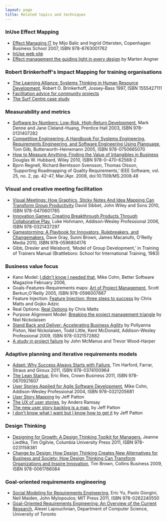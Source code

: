 ```yaml
---
layout: page
title: Related topics and techniques
---
```


   
### InUse Effect Mapping
          
* [Effect Managing IT](http://www.amazon.com/gp/product/8763001764/ref=as_li_ss_tl?ie=UTF8&camp=1789&creative=390957&creativeASIN=8763001764&linkCode=as2&tag=swingwiki-20) by Mijo Balic and Ingrid Ottersten, Copenhagen Business School 2007, ISBN 978-8763001762
* [InUse web site](http://inuse.se/)
* [Effect management the guiding light in every design](http://angner.se/blog/effect-management-is-my-guiding-light/) by Marten Angner

      
### Robert Brinkerhoff's Impact Mapping for training organisations
        
* [The Learning Alliance: Systems Thinking in Human Resource Development](http://www.amazon.com/gp/product/1555427111/ref=as_li_ss_tl?ie=UTF8&camp=1789&creative=390957&creativeASIN=1555427111&linkCode=as2&tag=swingwiki-20), Robert O. Brinkerhoff, Jossey-Bass 1997, ISBN 1555427111
* [Facilitation advice for community projects](http://www.valuingcommunitycomposting.org.uk/page.cfm?pageid=impactmapping)
* [The Surf Centre case study](http://www.proveandimprove.org/getst/TheSurfCentre.php)
        
      
### Measurability and metrics
        
* [Software by Numbers: Low-Risk, High-Return Development](http://www.amazon.com/gp/product/0131407287/ref=as_li_ss_tl?ie=UTF8&camp=1789&creative=390957&creativeASIN=0131407287&linkCode=as2&tag=swingwiki-20), Mark Denne and Jane Cleland-Huang, Prentice Hall 2003, ISBN 978-0131407282
* [Competitive Engineering: A Handbook For Systems Engineering, Requirements Engineering, and Software Engineering Using Planguage](http://www.amazon.com/gp/product/0750665076/ref=as_li_ss_tl?ie=UTF8&camp=1789&creative=390957&creativeASIN=0750665076&linkCode=as2&tag=swingwiki-20), Tom Gilb, Butterworth-Heinemann 2005, ISBN 978-0750665070
* [How to Measure Anything: Finding the Value of Intangibles in Business](http://www.amazon.com/gp/product/B003GWX8YO/ref=as_li_ss_tl?ie=UTF8&camp=1789&creative=390957&creativeASIN=B003GWX8YO&linkCode=as2&tag=swingwiki-20) Douglas W. Hubbard,  Wiley 2010, ISBN 978-0-470-62568-2 
* Bjorn Regnell, Richard Berntsson Svensson, Thomas Olsson, ‘Supporting Roadmapping of Quality Requirements,’ IEEE Software, vol. 25, no. 2, pp. 42-47, Mar./Apr. 2008, doi:10.1109/MS.2008.48
        
      

### Visual and creative meeting facilitation
          
* [Visual Meetings: How Graphics, Sticky Notes And Idea Mapping Can Transform Group Productivity](http://www.amazon.com/gp/product/0470601787/ref=as_li_ss_tl?ie=UTF8&camp=1789&creative=390957&creativeASIN=0470601787&linkCode=as2&tag=swingwiki-20) David Sibbet, John Wiley and Sons 2010, ISBN 978-0470601785
* [Innovation Games: Creating Breakthrough Products Through Collaborative Play](http://www.amazon.com/gp/product/0321437292/ref=as_li_ss_tl?ie=UTF8&camp=1789&creative=390957&creativeASIN=0321437292&linkCode=as2&tag=swingwiki-20), Luke Hohmann, Addison-Wesley Professional 2006, ISBN 978-0321437297 
* <a target="_blanj" href="http://www.amazon.com/gp/product/0596804172/ref=as_li_ss_tl?ie=UTF8&camp=1789&creative=390957&creativeASIN=0596804172&linkCode=as2&tag=swingwiki-20">Gamestorming: A Playbook for Innovators, Rulebreakers, and Changemakers</a>, Dave Gray, Sunni Brown, James Macanufo, O'Reilly Media 2010, ISBN 978-0596804176
* Gibb, Drexler and Weisbord, ‘Model of Group Development,’ in Training of Trainers Manual (Brattleboro: School for International Training, 1983)
          
      
### Business value focus
          
* Kano Model: [I didn't know I needed that](http://www.mountaingoatsoftware.com/system/article/file/18/I_Didn_t_Know_I_need_that_Feb06.pdf), Mike Cohn, Better Software Magazine February 2006,</a>
* Goals-Features-Requirements maps: [Art of Project Management](http://www.amazon.com/gp/product/0596007868/ref=as_li_ss_tl?ie=UTF8&camp=1789&creative=390957&creativeASIN=0596007868&linkCode=as2&tag=swingwiki-20), Scott Berkun,O'Reilly 2005, ISBN 978-0596007867
* Feature Injection: [Feature Injection: three steps to success](http://www.infoq.com/articles/feature-injection-success) by Chris Matts and Gojko Adzic
* Real Options: [Real Options](http://www.lulu.com/product/file-download/real-options-at-agile-2009/5949486) by Chris Matts
* Purpose Alignment Model: [Breaking the project management triangle](http://www.informit.com/articles/article.aspx?p=1384195&seqNum=2) by Niel Nickolaisen
* [Stand Back and Deliver: Accelerating Business Agility](http://www.amazon.com/gp/product/0321572882/ref=as_li_ss_tl?ie=UTF8&camp=1789&creative=390957&creativeASIN=0321572882&linkCode=as2&tag=swingwiki-20) by Pollyanna Pixton, Niel Nickolaisen, Todd Little, Kent McDonald, Addison-Wesley Professional 2009, ISBN 978-0321572882
* [A study in project failure](http://www.bcs.org/content/ConWebDoc/19584) by John McManus and Trevor Wood-Harper
          
      
### Adaptive planning and iterative requirements models
          
* [Adapt: Why Success Always Starts with Failure](http://www.amazon.com/gp/product/0374100969/ref=as_li_ss_tl?ie=UTF8&camp=1789&creative=390957&creativeASIN=0374100969&linkCode=as2&tag=swingwiki-20), Tim Harford, Farrar, Straus and Giroux 2011, ISBN 978-0374100964
* [The Lean Startup](http://www.amazon.com/gp/product/0670921602/ref=as_li_ss_tl?ie=UTF8&camp=1789&creative=390957&creativeASIN=0670921602&linkCode=as2&tag=swingwiki-20), Eric Ries, Crown Business 2011, ISBN 978-0670921607 
* [User Stories Applied for Agile Software Development](http://www.amazon.com/gp/product/0321205685/ref=as_li_ss_tl?ie=UTF8&camp=1789&creative=390957&creativeASIN=0321205685&linkCode=as2&tag=swingwiki-20), Mike Cohn,  Addison-Wesley Professional 2004, ISBN 978-0321205681
* [User Story Mapping](http://www.agileproductdesign.com/presentations/user_story_mapping/index.html) by Jeff Patton
* [The UX of user stories](http://www.andersramsay.com/2011/07/16/the-ux-of-user-stories-part-1), by Anders Ramsay
* [The new user story backlog is a map](http://www.agileproductdesign.com/blog/the_new_backlog.html), by Jeff Patton
* [I don't know what I want but I know how to get it](http://www.agileproductdesign.com/blog/dont_know_what_i_want.html) by Jeff Patton
          
      
### Design Thinking
         
* [Designing for Growth: A Design Thinking Toolkit for Managers](http://www.amazon.com/gp/product/0231158386/ref=as_li_ss_tl?ie=UTF8&camp=1789&creative=390957&creativeASIN=0231158386&linkCode=as2&tag=swingwiki-20), Jeanne Liedtka, Tim Ogilvie, Columbia University Press 2011, ISBN 978-0231158381
* [Change by Design: How Design Thinking Creates New Alternatives for Business and Society: How Design Thinking Can Transform Organizations and Inspire Innovation](http://www.amazon.com/gp/product/0061766089/ref=as_li_ss_tl?ie=UTF8&camp=1789&creative=390957&creativeASIN=0061766089&linkCode=as2&tag=swingwiki-20), Tim Brown, Collins Business 2009, ISBN 978-0061766084
          
### Goal-oriented requirements engineering
        
* [Social Modeling for Requirements Engineering](http://www.amazon.com/gp/product/0262240556/ref=as_li_ss_tl?ie=UTF8&camp=1789&creative=390957&creativeASIN=0262240556&linkCode=as2&tag=swingwiki-20), Eric Yu, Paolo Giorgini, Neil Maiden, John Mylopoulos; MIT Press 2011, ISBN 978-0262240550
* [Goal-Oriented Requirements Engineering: An Overview of the Current Research](http://www.cs.utoronto.ca/~alexei/pub/Lapouchnian-Depth.pdf), Alexei Lapouchnian, Department of Computer Science, University of Toronto 
